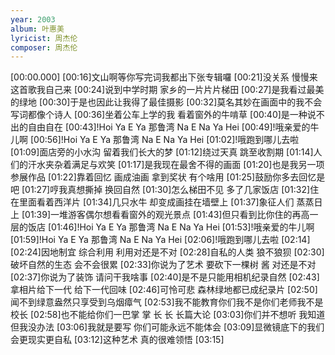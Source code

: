 ```yaml
---
year: 2003
album: 叶惠美
lyricist: 周杰伦
composer: 周杰伦
---
```

[00:00.000]
[00:16]文山啊等你写完词我都出下张专辑囉
[00:21]没关系 慢慢来 这首歌我自己来
[00:24]说到中学时期 家乡的一片片片梯田
[00:27]是我看过最美的绿地
[00:30]于是也因此让我得了最佳摄影
[00:32]莫名其妙在画面中的我不会写词都像个诗人
[00:36]坐着公车上学的我 看着窗外的牛啃草
[00:40]是一种说不出的自由自在
[00:43]!Hoi Ya E Ya 那鲁湾 Na E Na Ya Hei
[00:49]!哦亲爱的牛儿啊
[00:56]!Hoi Ya E Ya 那鲁湾 Na E Na Ya Hei
[01:02]!哦跑到哪儿去啦
[01:09]面店旁的小水沟 留着我们长大的梦
[01:12]绕过天真 跳至收割期
[01:14]人们的汗水夹杂着满足与欢笑
[01:17]是我现在最舍不得的画面
[01:20]也是我另一项参展作品
[01:22]靠着回忆 画成油画 拿到奖状 有个啥用
[01:25]鼓励你多去回忆是吧
[01:27]哼我真想撕掉 换回自然
[01:30]怎么梯田不见 多了几家饭店
[01:32]住在里面看着西洋片
[01:34]几只水牛 却变成画挂在墙壁上
[01:37]象征人们 蒸蒸日上
[01:39]一堆游客偶尔想看看窗外的观光景点
[01:43]但只看到比你住的再高一层的饭店
[01:46]!Hoi Ya E Ya 那鲁湾 Na E Na Ya Hei
[01:53]!哦亲爱的牛儿啊
[01:59]!Hoi Ya E Ya 那鲁湾 Na E Na Ya Hei
[02:06]!哦跑到哪儿去啦
[02:14]
[02:24]因地制宜 综合利用 利用对还是不对
[02:28]自私的人类 狼不狼狈
[02:30]破坏自然的生态 会不会很累
[02:33]你说为了艺术 要砍下一棵树 酱 对还是不对
[02:37]你说为了装饰 请问干我啥事
[02:40]是不是只能用相机纪录自然
[02:43]拿相片给下一代 给下一代回味
[02:46]可怜可悲 森林绿地都已成纪录片
[02:50]闻不到绿意盎然只享受到乌烟瘴气
[02:53]我不能教育你们我不是你们老师我不是校长
[02:58]也不能给你们一巴掌 掌 长 长 长篇大论
[03:03]你们并不想听 我知道但我没办法
[03:06]我就是要写 你们可能永远不能体会
[03:09]显微镜底下的我们 会更现实更自私
[03:12]这种艺术 真的很难领悟
[03:15]